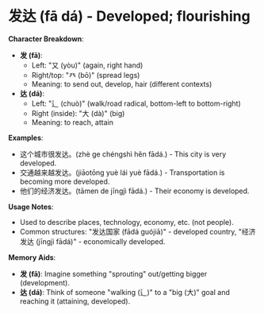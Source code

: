 # **发达 (fā dá) - Developed; flourishing**

**Character Breakdown**:  
- **发 (fā)**:
  - Left: "又 (yòu)" (again, right hand)
  - Right/top: "癶 (bō)" (spread legs)
  - Meaning: to send out, develop, hair (different contexts)  
- **达 (dá)**:
  - Left: "辶 (chuò)" (walk/road radical, bottom-left to bottom-right)
  - Right (inside): "大 (dà)" (big)
  - Meaning: to reach, attain

**Examples**:  
- 这个城市很发达。(zhè ge chéngshì hěn fādá.) - This city is very developed.  
- 交通越来越发达。(jiāotōng yuè lái yuè fādá.) - Transportation is becoming more developed.  
- 他们的经济发达。(tāmen de jīngjì fādá.) - Their economy is developed.

**Usage Notes**:  
- Used to describe places, technology, economy, etc. (not people).  
- Common structures: "发达国家 (fādá guójiā)" - developed country, "经济发达 (jīngjì fādá)" - economically developed.

**Memory Aids**:  
- **发 (fā)**: Imagine something "sprouting" out/getting bigger (development).  
- **达 (dá)**: Think of someone "walking (辶)" to a "big (大)" goal and reaching it (attaining, developed).